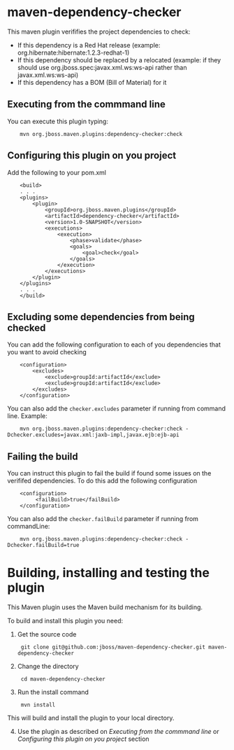 maven-dependency-checker
========================

This maven plugin verififies the project dependencies to check:

- If this dependency is a Red Hat release (example: org.hibernate:hibernate:1.2.3-redhat-1)
- If this dependency should be replaced by a relocated (example: if they should use org.jboss.spec:javax.xml.ws:ws-api rather than javax.xml.ws:ws-api)
- If this dependency has a BOM (Bill of Material) for it

Executing from the commmand line
---
You can execute this plugin typing:

        mvn org.jboss.maven.plugins:dependency-checker:check
        

Configuring this plugin on you project 
---

Add the following to your pom.xml


        <build>
        . . .
        <plugins>
            <plugin>
                <groupId>org.jboss.maven.plugins</groupId>
                <artifactId>dependency-checker</artifactId>
                <version>1.0-SNAPSHOT</version>
                <executions>
                    <execution>
                        <phase>validate</phase>
                        <goals>
                            <goal>check</goal>
                        </goals>
                    </execution>
                </executions>
            </plugin>
        </plugins>
        . . .
        </build>


Excluding some dependencies from being checked
---

You can add the following configuration to each of you dependencies that you want to avoid checking

        <configuration>
            <excludes>
                <exclude>groupId:artifactId</exclude>
                <exclude>groupId:artifactId</exclude>
            </excludes>
        </configuration>

You can also add the `checker.excludes` parameter if running from command line. Example:

        mvn org.jboss.maven.plugins:dependency-checker:check -Dchecker.excludes=javax.xml:jaxb-impl,javax.ejb:ejb-api


Failing the build
---

You can instruct this plugin to fail the build if found some issues on the verififed dependencies. To do this add the following configuration

        <configuration>
             <failBuild>true</failBuild>
        </configuration>

You can also add the `checker.failBuild` parameter if running from commandLine:

        mvn org.jboss.maven.plugins:dependency-checker:check -Dchecker.failBuild=true


Building, installing and testing the plugin
===========================================


This Maven plugin uses the Maven build mechanism for its building.

To build and install this plugin you need:

1. Get the source code

        git clone git@github.com:jboss/maven-dependency-checker.git maven-dependency-checker

2. Change the directory

        cd maven-dependency-checker

3. Run the install command

        mvn install
This will build and install the plugin to your local directory.

4. Use the plugin as described on *Executing from the commmand line* or *Configuring this plugin on you project* section